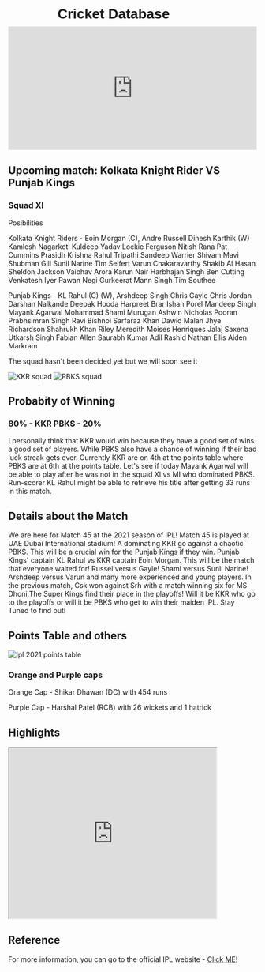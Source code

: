 <html>
<head>
<title> Cricket unofficial website </title>
<style>
h1 {
font-family: sans-serif;
position: relative;
left: 100px;
top: 10px; 
scrolling="no";
};
h2 { 
position: relative;
left: 250px;
};
 header {
  height: 100%;
      color: red;
      background: url("C:/Shri Hari B/Coding/IPL.jpg");
  }

</style>
</head>
<body>
<h1>Cricket Database</h1>
<iframe src="https://bwidget.crictimes.org/" style="width:100%;min-height: 250px;" frameborder="0" scrolling="yes"></iframe>
<h2>Upcoming match: Kolkata Knight Rider VS Punjab Kings</h2>
<h3> Squad XI </h3>
<p> Posibilities </p>
<p> Kolkata Knight Riders - Eoin Morgan (C), Andre Russell Dinesh Karthik (W) Kamlesh Nagarkoti Kuldeep Yadav Lockie Ferguson Nitish Rana Pat Cummins Prasidh Krishna Rahul Tripathi Sandeep Warrier Shivam Mavi Shubman Gill Sunil Narine Tim Seifert Varun Chakaravarthy Shakib Al Hasan Sheldon Jackson Vaibhav Arora Karun Nair Harbhajan Singh Ben Cutting Venkatesh Iyer Pawan Negi Gurkeerat Mann Singh Tim Southee </p>
<p> Punjab Kings - KL Rahul (C) (W), Arshdeep Singh Chris Gayle Chris Jordan Darshan Nalkande Deepak Hooda Harpreet Brar Ishan Porel Mandeep Singh Mayank Agarwal Mohammad Shami Murugan Ashwin Nicholas Pooran Prabhsimran Singh Ravi Bishnoi Sarfaraz Khan Dawid Malan Jhye Richardson Shahrukh Khan Riley Meredith Moises Henriques Jalaj Saxena Utkarsh Singh Fabian Allen Saurabh Kumar Adil Rashid Nathan Ellis Aiden Markram </p>
<p> The squad hasn't been decided yet but we will soon see it</p>
<img src="C:/Shri Hari B/Coding/KKR.jpg" alt="KKR squad">
<img src="C:/Shri Hari B/Coding/PBKS.jpg" alt="PBKS squad">
<h2>Probabity of Winning</h2>
<h3>80% - KKR
PBKS - 20%</h3>
<p>I personally think that KKR would win because they have a good set of wins a good set of players. While PBKS also have a chance of winning if their bad luck streak gets over. Currently KKR are on 4th at the points table where PBKS are at 6th at the points table. Let's see if today Mayank Agarwal will be able to play after he was not in the squad XI vs MI who dominated PBKS. Run-scorer KL Rahul might be able to retrieve his title after getting 33 runs in this match.
</p>
<h2> Details about the Match </h2>
<p> We are here for Match 45 at the 2021 season of IPL! Match 45 is played at UAE Dubai International stadium! A dominating KKR go against a chaotic PBKS. This will be a crucial win for the Punjab Kings if they win. Punjab Kings' captain KL Rahul vs KKR captain Eoin Morgan. This will be the match that everyone waited for! Russel versus Gayle! Shami versus Sunil Narine! Arshdeep versus Varun and many more experienced and young players.
In the previous match, Csk won against Srh with a match winning six for MS Dhoni.The Super Kings find their place in the playoffs! Will it be KKR who go to the playoffs or will it be PBKS who get to win their maiden IPL. Stay Tuned to find out!</p>
 <h2> Points Table and others </h2>
 <img src="C:/Shri Hari B/Coding/points table.jpg" alt="Ipl 2021 points table">
 <h3> Orange and Purple caps </h3>
 <p> Orange Cap - Shikar Dhawan (DC) with 454 runs</p>
 <p> Purple Cap - Harshal Patel (RCB) with 26 wickets and 1 hatrick</p>
 <h2> Highlights </h2>
 <iframe width="420" height="345" src="https://www.iplt20.com/video/242437/m44-srh-vs-csk-match-highlights?tagNames=indian-premier-league,highlights,indian-premier-league,highlights">
</iframe>
<h2> Reference</h2>
For more information, you can go to the official IPL website - <a href="https://www.iplt20.com">Click ME! </a>
</body>
</html>
